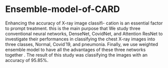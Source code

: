 # Ensemble-model-of-CARD
Enhancing the accuracy of X-ray image classifi-
cation is an essential factor to prompt treatment. this is the
main purpose that We study three conventional neural networks,
DenseNet, CovidNet, and Attention ResNet to investigate their
performances in classifying the chest X-ray images into three
classes, Normal, Covid˙19, and pneumonia. Finally, we use
weighted ensemble model to have all the advantages of these
three networks together . The result of this study was classifying
the images with an accuracy of 95.85%.
